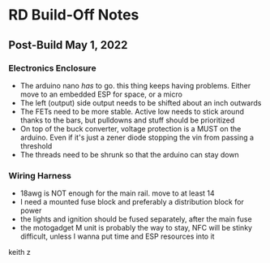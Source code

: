 # RD Build-Off Notes

## Post-Build May 1, 2022

### Electronics Enclosure

- The arduino nano *has* to go. this thing keeps having problems. Either move to an embedded ESP for space, or a micro
- The left (output) side output needs to be shifted about an inch outwards
- The FETs need to be more stable. Active low needs to stick around thanks to the bars, but pulldowns and stuff should be prioritized
- On top of the buck converter, voltage protection is a MUST on the arduino. Even if it's just a zener diode stopping the vin from passing a threshold
- The threads need to be shrunk so that the arduino can stay down

### Wiring Harness

- 18awg is NOT enough for the main rail. move to at least 14
- I need a mounted fuse block and preferably a distribution block for power
- the lights and ignition should be fused separately, after the main fuse
- the motogadget M unit is probably the way to stay, NFC will be stinky difficult, unless I wanna put time and ESP resources into it

keith z